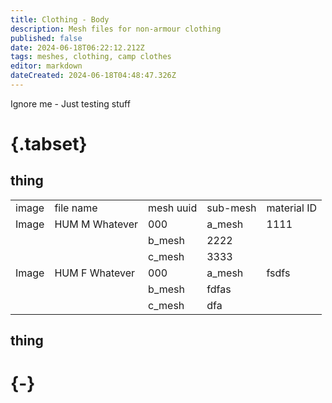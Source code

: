 ```yaml
---
title: Clothing - Body
description: Mesh files for non-armour clothing
published: false
date: 2024-06-18T06:22:12.212Z
tags: meshes, clothing, camp clothes
editor: markdown
dateCreated: 2024-06-18T04:48:47.326Z
---
```


Ignore me - Just testing stuff

# {.tabset}
## thing
|     |     |     |     |     |
| --- | --- | --- | --- | --- |
| image | file name | mesh uuid | sub-mesh | material ID |
| Image | HUM M Whatever | 000 | a\_mesh | 1111 |
|     |     | b\_mesh | 2222 |
|     |     | c\_mesh | 3333 |
| Image | HUM F Whatever | 000 | a\_mesh | fsdfs |
|     |     | b\_mesh | fdfas |
|     |     | c\_mesh | dfa |
## thing
# {-}